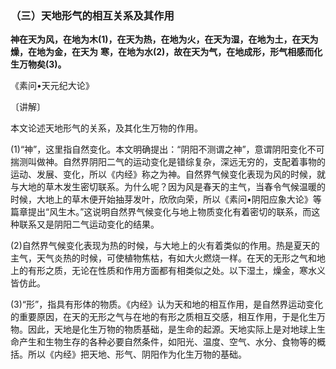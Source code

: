 ### （三）天地形气的相互关系及其作用

**神在天为风，在地为木(1)，在天为热，在地为火，在天为湿，在地为土，在天为燥，在地为金，在天为**
**寒，在地为水(2)，故在天为气，在地成形，形气相感而化生万物矣(3)。**

​《素问•天元纪大论》

〔讲解〕

本文论述天地形气的关系，及其化生万物的作用。

(1)“神”，这里指自然变化。本文明确提出：“阴阳不测谓之神”，意谓阴阳变化不可揣测叫做神。自然界阴阳二气的运动变化是错综复杂，深远无穷的，支配着事物的运动、发展、变化，所以《内经》称之为神。自然界气候变化表现为风的时候，就与大地的草木发生密切联系。为什么呢？因为风是春天的主气，当春令气候温暖的时候，大地上的草木便开始抽芽发叶，欣欣向荣，所以《素问•阴阳应象大论》等篇章提出“风生木。”这说明自然界气候变化与地上物质变化有着密切的联系，而这种联系又是阴阳二气运动变化的结果。

(2)自然界气候变化表现为热的时候，与大地上的火有着类似的作用。热是夏天的主气，天气炎热的时候，可使植物焦枯，有如大火燃烧一样。在天的无形之气和地上的有形之质，无论在性质和作用方面都有相类似之处。以下湿土，燥金，寒水义皆仿此。

(3)“形”，指具有形体的物质。《内经》认为天和地的相互作用，是自然界运动变化的重要原因，在天的无形之气与在地的有形之质相互交感，相互作用，于是化生万物。因此，天地是化生万物的物质基础，是生命的起源。天地实际上是对地球上生命产生和生物生存的各种必要自然条件，如阳光、温度、空气、水分、食物等的概括。所以《内经》把天地、形气、阴阳作为化生万物的基础。

